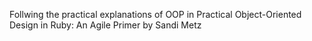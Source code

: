 Follwing the practical explanations of OOP in Practical Object-Oriented Design in Ruby: An Agile Primer by Sandi Metz
